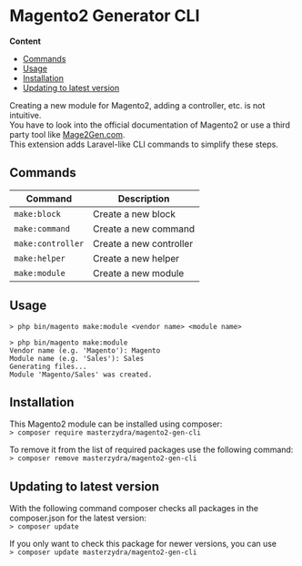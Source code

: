 # Magento2 Generator CLI

**Content**  
- [Commands](#commands)
- [Usage](#usage)
- [Installation](#installation)
- [Updating to latest version](#updating-to-latest-version)

Creating a new module for Magento2, adding a controller, etc. is not intuitive.  
You have to look into the official documentation of Magento2 or use a third party tool like [Mage2Gen.com](Mage2Gen.com).  
This extension adds Laravel-like CLI commands to simplify these steps.

## Commands
| Command | Description |
|---------|-------------|
| `make:block` | Create a new block |
| `make:command` | Create a new command |
| `make:controller` | Create a new controller |
| `make:helper` | Create a new helper |
| `make:module` | Create a new module |

## Usage
```
> php bin/magento make:module <vendor name> <module name>

> php bin/magento make:module
Vendor name (e.g. 'Magento'): Magento
Module name (e.g. 'Sales'): Sales
Generating files...
Module 'Magento/Sales' was created.
```

## Installation
This Magento2 module can be installed using composer:  
`> composer require masterzydra/magento2-gen-cli`

To remove it from the list of required packages use the following command:  
`> composer remove masterzydra/magento2-gen-cli`

## Updating to latest version
With the following command composer checks all packages in the composer.json for the latest version:  
`> composer update`

If you only want to check this package for newer versions, you can use  
`> composer update masterzydra/magento2-gen-cli`

